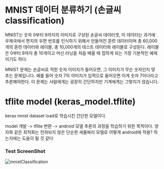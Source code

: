 # MNIST 데이터 분류하기 (손글씨 classification)

MNIST는 숫자 0부터 9까지의 이미지로 구성된 손글씨 데이터셋, 이 데이터는 과거에 우체국에서 편지의 우편 번호를 인식하기 위해서 만들어진 훈련 데이터이며 
총 60,000개의 훈련 데이터와 레이블, 총 10,000개의 테스트 데이터와 레이블로 구성된다. 레이블은 0부터 9까지 총 10개이고 머신 러닝을 처음 배울 때 접하게 되는 가장 기본적인 예제이기도 하다.

MNIST 문제는 손글씨로 적힌 숫자 이미지가 들어오면, 그 이미지가 무슨 숫자인지 맞추는 문제입니다. 예를 들어 숫자 7의 이미지가 입력으로 들어오면 이게 숫자 7이다라고 추론해야한다. 
이 문제는 사람에게는 굉장히 간단하지만 기계에게는 그렇지가 않습니다.


# tflite model (keras_model.tflite)
keras mnist dataset load로 학습시킨 간단한 모델이다.

model 개발 -> tflite 변환 -> android 모델 추론의 과정을 학습하기 위한 목적이다.
양자화 같은 최적화는 전혀되지 않은 단순한 세줄짜리 모델로 어떻게 android에 적용? 하는지에는 도움이 될 것 같다


### Test ScreenShot 
![mnistClassification](https://user-images.githubusercontent.com/78602541/210719949-779b2407-d5bb-474c-9272-92e535ba5e11.jpg)

